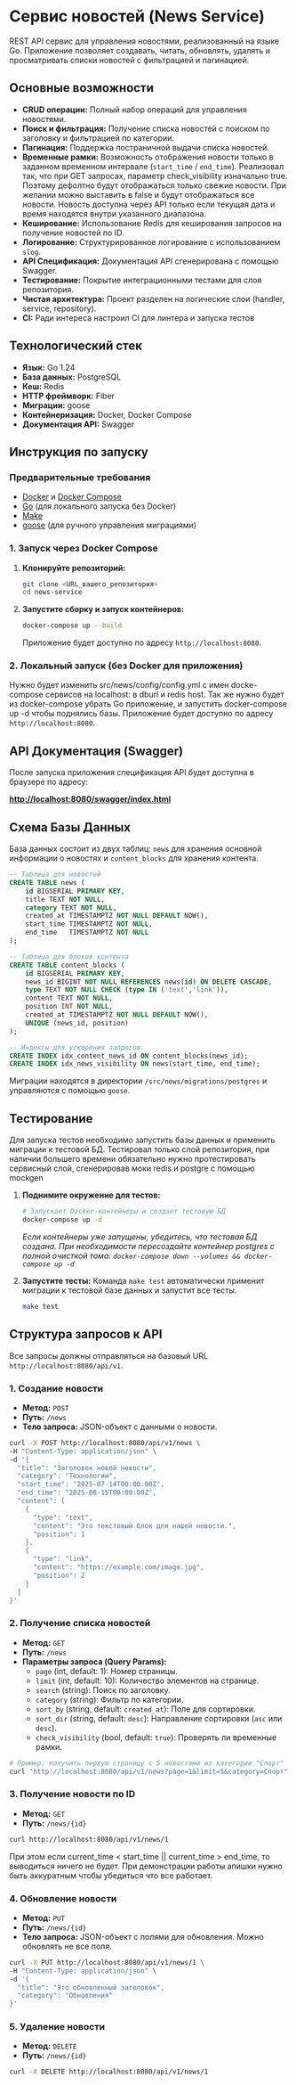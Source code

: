 # Сервис новостей (News Service)

REST API сервис для управления новостями, реализованный на языке Go. Приложение позволяет создавать, читать, обновлять, удалять и просматривать списки новостей с фильтрацией и пагинацией. 

##  Основные возможности

-   **CRUD операции:** Полный набор операций для управления новостями.
-   **Поиск и фильтрация:** Получение списка новостей с поиском по заголовку и фильтрацией по категории.
-   **Пагинация:** Поддержка постраничной выдачи списка новостей.
-   **Временные рамки:** Возможность отображения новости только в заданном временном интервале (`start_time` / `end_time`). Реализовал так, что при GET запросах, параметр check_visibility изначально true. Поэтому дефолтно будут отображаться только свежие новости. При желании можно выставить в false и будут отображаться все новости. Новость доступна через API только если текущая дата и время находятся внутри указанного диапазона.
-   **Кеширование:** Использование Redis для кеширования запросов на получение новостей по ID.
-   **Логирование:** Структурированное логирование с использованием `slog`.
-   **API Спецификация:** Документация API сгенерирована с помощью Swagger.
-   **Тестирование:** Покрытие интеграционными тестами для слоя репозитория.
-   **Чистая архитектура:** Проект разделен на логические слои (handler, service, repository).
-   **CI:** Ради интереса настроил CI для линтера и запуска тестов

##  Технологический стек

-   **Язык:** Go 1.24
-   **База данных:** PostgreSQL
-   **Кеш:** Redis
-   **HTTP фреймворк:** Fiber
-   **Миграции:** goose
-   **Контейнеризация:** Docker, Docker Compose
-   **Документация API:** Swagger

## Инструкция по запуску

### Предварительные требования

-   [Docker](https://www.docker.com/) и [Docker Compose](https://docs.docker.com/compose/)
-   [Go](https://go.dev/) (для локального запуска без Docker)
-   [Make](https://www.gnu.org/software/make/)
-   [goose](https://github.com/pressly/goose) (для ручного управления миграциями)

### 1. Запуск через Docker Compose

1.  **Клонируйте репозиторий:**
    ```bash
    git clone <URL_вашего_репозитория>
    cd news-service
    ```

2.  **Запустите сборку и запуск контейнеров:**
    ```bash
    docker-compose up --build
    ```
    Приложение будет доступно по адресу `http://localhost:8080`.

### 2. Локальный запуск (без Docker для приложения)
Нужно будет изменить src/news/config/config.yml с имен docke-compose сервисов на localhost: в dburl и redis host. Так же нужно будет из docker-compose убрать Go приложение, и запустить docker-compose up -d чтобы поднялись базы.
Приложение будет доступно по адресу `http://localhost:8080`.

## API Документация (Swagger)

После запуска приложения спецификация API будет доступна в браузере по адресу:

**[http://localhost:8080/swagger/index.html](http://localhost:8080/swagger/index.html)**

## Схема Базы Данных

База данных состоит из двух таблиц: `news` для хранения основной информации о новостях и `content_blocks` для хранения контента.

```sql
-- Таблица для новостей
CREATE TABLE news (
    id BIGSERIAL PRIMARY KEY,
    title TEXT NOT NULL,
    category TEXT NOT NULL,
    created_at TIMESTAMPTZ NOT NULL DEFAULT NOW(),
    start_time TIMESTAMPTZ NOT NULL,
    end_time   TIMESTAMPTZ NOT NULL
);

-- Таблица для блоков контента
CREATE TABLE content_blocks (
    id BIGSERIAL PRIMARY KEY,
    news_id BIGINT NOT NULL REFERENCES news(id) ON DELETE CASCADE,
    type TEXT NOT NULL CHECK (type IN ('text','link')),
    content TEXT NOT NULL,
    position INT NOT NULL,
    created_at TIMESTAMPTZ NOT NULL DEFAULT NOW(),
    UNIQUE (news_id, position)
);

-- Индексы для ускорения запросов
CREATE INDEX idx_content_news_id ON content_blocks(news_id);
CREATE INDEX idx_news_visibility ON news(start_time, end_time);
```

Миграции находятся в директории `/src/news/migrations/postgres` и управляются с помощью `goose`.

## Тестирование

Для запуска тестов необходимо запустить базы данных и применить миграции к тестовой БД. Тестировал только слой репозитория, при наличии большего времени обязательно нужно протестировать сервисный слой, сгенерировав моки redis и postgre с помощью mockgen

1.  **Поднимите окружение для тестов:**
    ```bash
    # Запускает Docker-контейнеры и создает тестовую БД
    docker-compose up -d 
    ```
    *Если контейнеры уже запущены, убедитесь, что тестовая БД создана. При необходимости пересоздайте контейнер postgres с полной очисткой тома: `docker-compose down --volumes && docker-compose up -d`*

2.  **Запустите тесты:**
    Команда `make test` автоматически применит миграции к тестовой базе данных и запустит все тесты.
    ```bash
    make test
    ```

## Структура запросов к API

Все запросы должны отправляться на базовый URL `http://localhost:8080/api/v1`.

### 1. Создание новости

-   **Метод:** `POST`
-   **Путь:** `/news`
-   **Тело запроса:** JSON-объект с данными о новости.

```bash
curl -X POST http://localhost:8080/api/v1/news \
-H "Content-Type: application/json" \
-d '{
  "title": "Заголовок новой новости",
  "category": "Технологии",
  "start_time": "2025-07-14T00:00:00Z",
  "end_time": "2025-08-15T00:00:00Z",
  "content": [
    {
      "type": "text",
      "content": "Это текстовый блок для нашей новости.",
      "position": 1
    },
    {
      "type": "link",
      "content": "https://example.com/image.jpg",
      "position": 2
    }
  ]
}'
```

### 2. Получение списка новостей

-   **Метод:** `GET`
-   **Путь:** `/news`
-   **Параметры запроса (Query Params):**
    -   `page` (int, default: 1): Номер страницы.
    -   `limit` (int, default: 10): Количество элементов на странице.
    -   `search` (string): Поиск по заголовку.
    -   `category` (string): Фильтр по категории.
    -   `sort_by` (string, default: `created_at`): Поле для сортировки.
    -   `sort_dir` (string, default: `desc`): Направление сортировки (`asc` или `desc`).
    -   `check_visibility` (bool, default: `true`): Проверять ли временные рамки.

```bash
# Пример: получить первую страницу с 5 новостями из категории "Спорт"
curl "http://localhost:8080/api/v1/news?page=1&limit=5&category=Спорт"
```

### 3. Получение новости по ID

-   **Метод:** `GET`
-   **Путь:** `/news/{id}`

```bash
curl http://localhost:8080/api/v1/news/1
```
При этом если current_time < start_time || current_time > end_time, то выводиться ничего не будет. При демонстрации работы апишки нужно быть аккуратным чтобы убедиться что все работает. 
### 4. Обновление новости

-   **Метод:** `PUT`
-   **Путь:** `/news/{id}`
-   **Тело запроса:** JSON-объект с полями для обновления. Можно обновлять не все поля.

```bash
curl -X PUT http://localhost:8080/api/v1/news/1 \
-H "Content-Type: application/json" \
-d '{
  "title": "Это обновленный заголовок",
  "category": "Обновления"
}'
```

### 5. Удаление новости

-   **Метод:** `DELETE`
-   **Путь:** `/news/{id}`

```bash
curl -X DELETE http://localhost:8080/api/v1/news/1
```